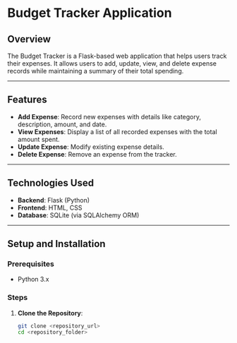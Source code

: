 # Budget Tracker Application

## Overview
The Budget Tracker is a Flask-based web application that helps users track their expenses. It allows users to add, update, view, and delete expense records while maintaining a summary of their total spending.

---

## Features
- **Add Expense**: Record new expenses with details like category, description, amount, and date.
- **View Expenses**: Display a list of all recorded expenses with the total amount spent.
- **Update Expense**: Modify existing expense details.
- **Delete Expense**: Remove an expense from the tracker.

---

## Technologies Used
- **Backend**: Flask (Python)
- **Frontend**: HTML, CSS
- **Database**: SQLite (via SQLAlchemy ORM)

---

## Setup and Installation
### Prerequisites
- Python 3.x


### Steps
1. **Clone the Repository**:
   ```bash
   git clone <repository_url>
   cd <repository_folder>
